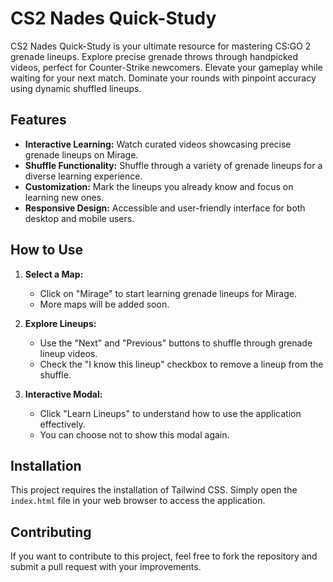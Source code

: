 # CS2 Nades Quick-Study

CS2 Nades Quick-Study is your ultimate resource for mastering CS:GO 2 grenade lineups. Explore precise grenade throws through handpicked videos, perfect for Counter-Strike newcomers. Elevate your gameplay while waiting for your next match. Dominate your rounds with pinpoint accuracy using dynamic shuffled lineups.

## Features

- **Interactive Learning:** Watch curated videos showcasing precise grenade lineups on Mirage.
- **Shuffle Functionality:** Shuffle through a variety of grenade lineups for a diverse learning experience.
- **Customization:** Mark the lineups you already know and focus on learning new ones.
- **Responsive Design:** Accessible and user-friendly interface for both desktop and mobile users.

## How to Use

1. **Select a Map:**
   - Click on "Mirage" to start learning grenade lineups for Mirage.
   - More maps will be added soon.

2. **Explore Lineups:**
   - Use the "Next" and "Previous" buttons to shuffle through grenade lineup videos.
   - Check the "I know this lineup" checkbox to remove a lineup from the shuffle.

3. **Interactive Modal:**
   - Click "Learn Lineups" to understand how to use the application effectively.
   - You can choose not to show this modal again.

## Installation

This project requires the installation of Tailwind CSS. Simply open the `index.html` file in your web browser to access the application.

## Contributing

If you want to contribute to this project, feel free to fork the repository and submit a pull request with your improvements.
